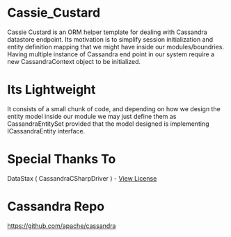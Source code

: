 # Cassie_Custard

Cassie Custard is an ORM helper template for dealing with Cassandra datastore endpoint. Its motivation is to simplify session initialization and entity definition mapping that we might have inside our modules/boundries. Having multiple instance of Cassandra end point in our system require a new CassandraContext object to be initialized.

# Its Lightweight

It consists of a small chunk of code, and depending on how we design the entity model inside our module we may just define them as CassandraEntitySet provided that the model designed is implementing ICassandraEntity interface. 

# Special Thanks To

DataStax ( CassandraCSharpDriver ) - [View License](https://github.com/datastax/csharp-driver/blob/master/LICENSE) 

# Cassandra Repo 

https://github.com/apache/cassandra

